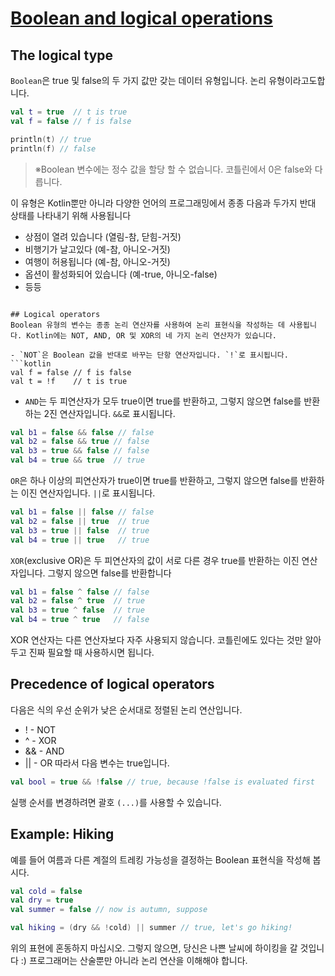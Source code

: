 # [Boolean and logical operations](https://hyperskill.org/learn/step/4515)

## The logical type
`Boolean`은 true 및 false의 두 가지 값만 갖는 데이터 유형입니다. 논리 유형이라고도합니다.

```kotlin
val t = true  // t is true
val f = false // f is false

println(t) // true
println(f) // false
```
> ※Boolean 변수에는 정수 값을 할당 할 수 없습니다. 코틀린에서 0은 false와 다릅니다.

이 유형은 Kotlin뿐만 아니라 다양한 언어의 프로그래밍에서 종종 다음과 두가지 반대 상태를 나타내기 위해 사용됩니다
- 상점이 열려 있습니다 (열림-참, 닫힘-거짓)
- 비행기가 날고있다 (예-참, 아니오-거짓)
- 여행이 허용됩니다 (예-참, 아니오-거짓)
- 옵션이 활성화되어 있습니다 (예-true, 아니오-false)
- 등등
```

## Logical operators
Boolean 유형의 변수는 종종 논리 연산자를 사용하여 논리 표현식을 작성하는 데 사용됩니다. Kotlin에는 NOT, AND, OR 및 XOR의 네 가지 논리 연산자가 있습니다.

- `NOT`은 Boolean 값을 반대로 바꾸는 단항 연산자입니다. `!`로 표시됩니다.
```kotlin
val f = false // f is false
val t = !f    // t is true
```
- `AND`는 두 피연산자가 모두 true이면 true를 반환하고, 그렇지 않으면 false를 반환하는 2진 연산자입니다. `&&`로 표시됩니다.
```kotlin
val b1 = false && false // false
val b2 = false && true // false
val b3 = true && false // false
val b4 = true && true  // true 
```
`OR`은 하나 이상의 피연산자가 true이면 true를 반환하고, 그렇지 않으면 false를 반환하는 이진 연산자입니다. `||`로 표시됩니다.
```kotlin
val b1 = false || false // false
val b2 = false || true  // true
val b3 = true || false  // true
val b4 = true || true   // true
```
`XOR`(exclusive OR)은 두 피연산자의 값이 서로 다른 경우 true를 반환하는 이진 연산자입니다. 그렇지 않으면 false를 반환합니다
```kotlin
val b1 = false ^ false // false
val b2 = false ^ true  // true
val b3 = true ^ false  // true
val b4 = true ^ true   // false
```
XOR 연산자는 다른 연산자보다 자주 사용되지 않습니다. 코틀린에도 있다는 것만 알아 두고 진짜 필요할 때 사용하시면 됩니다.
 
## Precedence of logical operators
다음은 식의 우선 순위가 낮은 순서대로 정렬된 논리 연산입니다.
- ! - NOT
- ^ - XOR
- && - AND
- || - OR
따라서 다음 변수는 true입니다.
```kotlin
val bool = true && !false // true, because !false is evaluated first
```
실행 순서를 변경하려면 괄호 `(...)`를 사용할 수 있습니다.

## Example: Hiking
예를 들어 여름과 다른 계절의 트레킹 가능성을 결정하는 Boolean 표현식을 작성해 봅시다.
```kotlin
val cold = false
val dry = true
val summer = false // now is autumn, suppose

val hiking = (dry && !cold) || summer // true, let's go hiking!
```
위의 표현에 혼동하지 마십시오. 그렇지 않으면, 당신은 나쁜 날씨에 하이킹을 갈 것입니다 :) 프로그래머는 산술뿐만 아니라 논리 연산을 이해해야 합니다.
